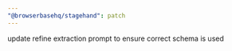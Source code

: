 ```yaml
---
"@browserbasehq/stagehand": patch
---
```


update refine extraction prompt to ensure correct schema is used
